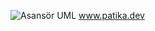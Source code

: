 ![Asansör UML](https://user-images.githubusercontent.com/99403758/227815313-356e6ac0-ddd5-4ff9-b755-98ce25aedcde.png)
www.patika.dev
